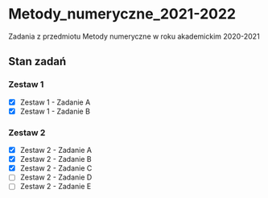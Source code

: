 # Metody_numeryczne_2021-2022
Zadania z przedmiotu Metody numeryczne w roku akademickim 2020-2021

## Stan zadań

### Zestaw 1

- [X] Zestaw 1 - Zadanie A
- [X] Zestaw 1 - Zadanie B

### Zestaw 2

- [X] Zestaw 2 - Zadanie A
- [X] Zestaw 2 - Zadanie B
- [X] Zestaw 2 - Zadanie C
- [ ] Zestaw 2 - Zadanie D
- [ ] Zestaw 2 - Zadanie E 
